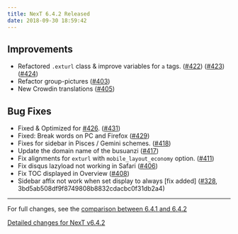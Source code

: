```yaml
---
title: NexT 6.4.2 Released
date: 2018-09-30 18:59:42 
---
```


## Improvements

- Refactored `.exturl` class & improve variables for `a` tags. ([#422](https://github.com/theme-next/issue/422)) ([#423](https://github.com/theme-next/issue/423)) ([#424](https://github.com/theme-next/issue/424))
- Refactor group-pictures ([#403](https://github.com/theme-next/issue/403))
- New Crowdin translations ([#405](https://github.com/theme-next/issue/405))

## Bug Fixes

- Fixed & Optimized for [#426](https://github.com/theme-next/issue/426). ([#431](https://github.com/theme-next/issue/431))
- Fixed: Break words on PC and Firefox ([#429](https://github.com/theme-next/issue/429))
- Fixes for sidebar in Pisces / Gemini schemes. ([#418](https://github.com/theme-next/issue/418))
- Update the domain name of the busuanzi ([#417](https://github.com/theme-next/issue/417))
- Fix alignments for `exturl` with `mobile_layout_economy` option. ([#411](https://github.com/theme-next/issue/411))
- Fix disqus lazyload not working in Safari ([#406](https://github.com/theme-next/issue/406))
- Fix TOC displayed in Overview ([#408](https://github.com/theme-next/issue/408))
- Sidebar affix not work when set display to always [fix added] ([#328](https://github.com/theme-next/issue/328), 3bd5ab508df9f8749808b8832cdacbc0f31db2a4)

***

For full changes, see the [comparison between 6.4.1 and 6.4.2](https://github.com/theme-next/hexo-theme-next/compare/v6.4.1...v6.4.2)

[Detailed changes for NexT v6.4.2](https://github.com/theme-next/hexo-theme-next/releases/tag/v6.4.2)